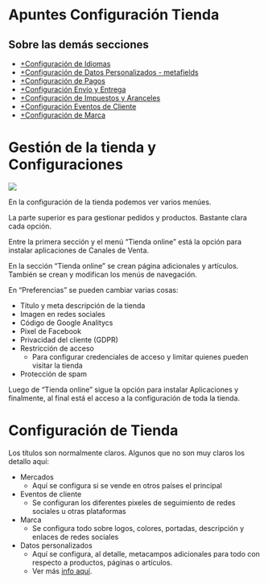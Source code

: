 # Apuntes Configuración Tienda

## Sobre las demás secciones
- [+Configuración de Idiomas](https://paper.dropbox.com/doc/Configuracion-de-Idiomas-nbjoqRvcAKMrcT1LMGNV3) 
- [+Configuración de Datos Personalizados - metafields](https://paper.dropbox.com/doc/Configuracion-de-Datos-Personalizados-metafields-kleJNdFTx7SQZPwB3mc1G) 
- [+Configuración de Pagos](https://paper.dropbox.com/doc/Configuracion-de-Pagos-yVGyB1qzn4DoOS3bNjVwk) 
- [+Configuración Envío y Entrega](https://paper.dropbox.com/doc/Configuracion-Envio-y-Entrega-wfJjv4lf334gmx03BvUK8) 
- [+Configuración de Impuestos y Aranceles](https://paper.dropbox.com/doc/Configuracion-de-Impuestos-y-Aranceles-gSwGO88DFYx2E6UTyj5vJ) 
- [+Configuración Eventos de Cliente](https://paper.dropbox.com/doc/Configuracion-Eventos-de-Cliente-L8OhECtPlEU5jZDdh9rjj) 
- [+Configuración de Marca](https://paper.dropbox.com/doc/Configuracion-de-Marca-war1DBbppz63PQfobZnSd) 


# Gestión de la tienda y Configuraciones
![](https://paper-attachments.dropboxusercontent.com/s_B9E77590456B774050A5AAE1B929AC65273B22DC9608A6767140B6462DE65D77_1677340153545_Screenshot+2023-02-25+at+10.47.39+AM.png)


En la configuración de la tienda podemos ver varios menúes.

La parte superior es para gestionar pedidos y productos. Bastante clara cada opción.

Entre la primera sección y el menú “Tienda online” está la opción para instalar aplicaciones de Canales de Venta.

En la sección “Tienda online” se crean página adicionales y artículos. También se crean y modifican los menús de navegación.

En “Preferencias” se pueden cambiar varias cosas:

- Título y meta descripción de la tienda
- Imagen en redes sociales
- Código de Google Analitycs
- Pixel de Facebook
- Privacidad del cliente (GDPR)
- Restricción de acceso
    - Para configurar credenciales de acceso y limitar quienes pueden visitar la tienda
- Protección de spam

Luego de “Tienda online” sigue la opción para instalar Aplicaciones y finalmente, al final está el acceso a la configuración de toda la tienda.

# Configuración de Tienda

Los títulos son normalmente claros. Algunos que no son muy claros los detallo aquí:


- Mercados
    - Aquí se configura si se vende en otros países el principal
- Eventos de cliente
    - Se configuran los diferentes pixeles de seguimiento de redes sociales u otras plataformas
- Marca
    - Se configura todo sobre logos, colores, portadas, descripción y enlaces de redes sociales
- Datos personalizados
    - Aquí se configura, al detalle, metacampos adicionales para todo con respecto a productos, páginas o artículos.
    - Ver más [info aquí](https://help.shopify.com/es/manual/custom-data/metafields/).

